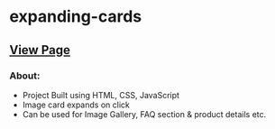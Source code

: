 # expanding-cards

## [View Page](https://amrdesai.github.io/expanding-cards/)

### About: 
- Project Built using HTML, CSS, JavaScript 
- Image card expands on click
- Can be used for Image Gallery, FAQ section & product details etc.
